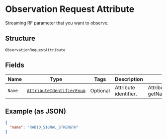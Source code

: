 
# Observation Request Attribute

Streaming RF parameter that you want to observe.

## Structure

`ObservationRequestAttribute`

## Fields

| Name | Type | Tags | Description | Getter | Setter |
|  --- | --- | --- | --- | --- | --- |
| `Name` | [`AttributeIdentifierEnum`](../../doc/models/attribute-identifier-enum.md) | Optional | Attribute identifier. | AttributeIdentifierEnum getName() | setName(AttributeIdentifierEnum name) |

## Example (as JSON)

```json
{
  "name": "RADIO_SIGNAL_STRENGTH"
}
```

